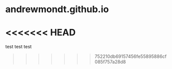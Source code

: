 # andrewmondt.github.io
<<<<<<< HEAD
=======


test test test
>>>>>>> 752210db69157456fe55895886cf085f757a28d8
